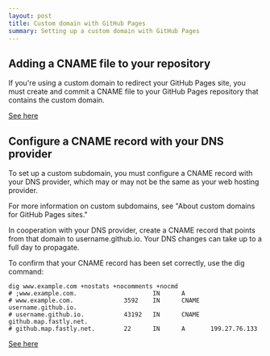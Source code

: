 ```yaml
---
layout: post
title: Custom domain with GitHub Pages
summary: Setting up a custom domain with GitHub Pages
---
```


## Adding a CNAME file to your repository

If you're using a custom domain to redirect your GitHub Pages site, you must create and commit a 
CNAME file to your GitHub Pages repository that contains the custom domain.

[See here](https://help.github.com/articles/adding-a-cname-file-to-your-repository/)

## Configure a CNAME record with your DNS provider

To set up a custom subdomain, you must configure a CNAME record with your DNS provider, 
which may or may not be the same as your web hosting provider.

For more information on custom subdomains, see "About custom domains for GitHub Pages sites."

In cooperation with your DNS provider, create a CNAME record that points from that domain to username.github.io. 
Your DNS changes can take up to a full day to propagate.

To confirm that your CNAME record has been set correctly, use the dig command:

```
dig www.example.com +nostats +nocomments +nocmd
# ;www.example.com.                     IN      A
# www.example.com.              3592    IN      CNAME   username.github.io.
# username.github.io.           43192   IN      CNAME   github.map.fastly.net.
# github.map.fastly.net.        22      IN      A       199.27.76.133
```

[See here](https://help.github.com/articles/tips-for-configuring-a-cname-record-with-your-dns-provider/)
